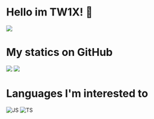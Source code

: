 # Hello im TW1X! 👋

<img src="https://lanyard.cnrad.dev/api/971815961478983741?animated=true&theme=dark&borderRadius=20&hideBadges=true&hideDiscrim=true&bg=212121" />

# My statics on GitHub

<img src="https://github-readme-stats.vercel.app/api?username=GanyusRightThigh&show_icons=true&theme=radical" />

<img src="https://github-readme-stats.vercel.app/api/top-langs/?username=GanyusRightThigh&layout=compact" />

# Languages I'm interested to

![JS](https://img.shields.io/badge/JavaScript-323330?style=for-the-badge&logo=javascript&logoColor=F7DF1E)
![TS](https://img.shields.io/badge/TypeScript-007ACC?style=for-the-badge&logo=typescript&logoColor=white)
